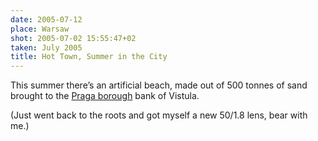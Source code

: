 ```yaml
---
date: 2005-07-12
place: Warsaw
shot: 2005-07-02 15:55:47+02
taken: July 2005
title: Hot Town, Summer in the City
---
```


This summer there’s an artificial beach, made out of 500 tonnes of sand brought to the [Praga borough](http://en.wikipedia.org/wiki/Praga) bank of Vistula.

(Just went back to the roots and got myself a new 50/1.8 lens, bear with me.)
